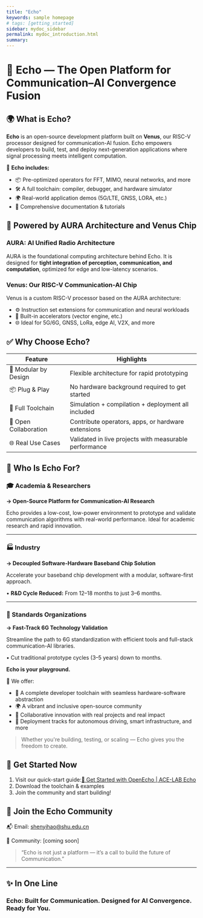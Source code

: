 ```yaml
---
title: "Echo"
keywords: sample homepage
# tags: [getting_started]
sidebar: mydoc_sidebar
permalink: mydoc_introduction.html
summary:  
---
```




🚀 Echo — The Open Platform for Communication–AI Convergence Fusion
===================================================================

🌍 What is Echo?
----------------

**Echo** is an open-source development platform built on **Venus**, our RISC-V processor designed for communication-AI fusion. Echo empowers developers to build, test, and deploy next-generation applications where signal processing meets intelligent computation.

🔧 **Echo includes:**

* 📦 Pre-optimized operators for FFT, MIMO, neural networks, and more
* 🛠️ A full toolchain: compiler, debugger, and hardware simulator
* 🌍 Real-world application demos (5G/LTE, GNSS, LORA, etc.)
* 📖 Comprehensive documentation & tutorials

🧠 Powered by AURA Architecture and Venus Chip
----------------------------------------------

### AURA: AI Unified Radio Architecture

AURA is the foundational computing architecture behind Echo. It is designed for **tight integration of perception, communication, and computation**, optimized for edge and low-latency scenarios.

### Venus: Our RISC-V Communication-AI Chip

Venus is a custom RISC-V processor based on the AURA architecture:

* ⚙️ Instruction set extensions for communication and neural workloads
* 🚀 Built-in accelerators (vector engine, etc.)
* 🌐 Ideal for 5G/6G, GNSS, LoRa, edge AI, V2X, and more

✅ Why Choose Echo?
------------------

| Feature               | Highlights                                             |
| --------------------- | ------------------------------------------------------ |
| 🧩 Modular by Design  | Flexible architecture for rapid prototyping            |
| 📦 Plug & Play        | No hardware background required to get started         |
| 🔧 Full Toolchain     | Simulation + compilation + deployment all included     |
| 🤝 Open Collaboration | Contribute operators, apps, or hardware extensions     |
| 🌐 Real Use Cases     | Validated in live projects with measurable performance |

🧠 Who Is Echo For?
-------------------

### 🎓 Academia & Researchers

**→ Open-Source Platform for Communication-AI Research**

Echo provides a low-cost, low-power environment to prototype and validate communication algorithms with real-world performance. Ideal for academic research and rapid innovation.

* * *

### 🏭 Industry

**→ Decoupled Software-Hardware Baseband Chip Solution**

Accelerate your baseband chip development with a modular, software-first approach.

• **R&D Cycle Reduced:** From 12–18 months to just 3–6 months.

* * *

### 🧩 Standards Organizations

**→ Fast-Track 6G Technology Validation**

Streamline the path to 6G standardization with efficient tools and full-stack communication-AI libraries.

• Cut traditional prototype cycles (3–5 years) down to months.

**Echo is your playground.**

🎯 We offer:

* 🔧 A complete developer toolchain with seamless hardware-software abstraction
* 🌍 A vibrant and inclusive open-source community
* 🤝 Collaborative innovation with real projects and real impact
* 🚗 Deployment tracks for autonomous driving, smart infrastructure, and more

> Whether you're building, testing, or scaling — Echo gives you the freedom to create.

🚀 Get Started Now
------------------

1. Visit our quick-start guide:[🚀 Get Started with OpenEcho | ACE-LAB Echo](https://acelab-shu.github.io/ACE-Echo/mydoc_get_started.html)
2. Download the toolchain & examples
3. Join the community and start building!

📣 Join the Echo Community
--------------------------

📬 Email: [shenyihao@shu.edu.cn](mailto:shenyihao@shu.edu.cn)

💬 Community: [coming soon]

> “Echo is not just a platform — it’s a call to build the future of Communication.”

* * *

✨ In One Line
-------------

### **Echo: Built for Communication. Designed for AI Convergence. Ready for You.**
